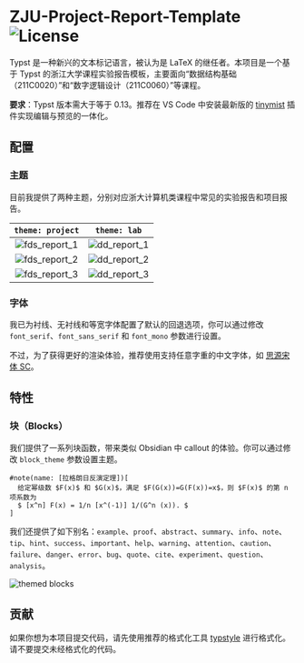 # ZJU-Project-Report-Template ![License](https://img.shields.io/badge/license-MIT-blue)

Typst 是一种新兴的文本标记语言，被认为是 LaTeX 的继任者。本项目是一个基于 Typst 的浙江大学课程实验报告模板，主要面向“数据结构基础（211C0020）”和“数字逻辑设计（211C0060）”等课程。

**要求**：Typst 版本需大于等于 0.13。推荐在 VS Code 中安装最新版的 [tinymist](https://github.com/Myriad-Dreamin/tinymist) 插件实现编辑与预览的一体化。

## 配置

### 主题

目前我提供了两种主题，分别对应浙大计算机类课程中常见的实验报告和项目报告。

|                `theme: project`                 |                 `theme: lab`                  |
| :---------------------------------------------: | :-------------------------------------------: |
| ![fds_report_1](./screenshots/fds_report_1.png) | ![dd_report_1](./screenshots/dd_report_1.png) |
| ![fds_report_2](./screenshots/fds_report_2.png) | ![dd_report_2](./screenshots/dd_report_2.png) |
| ![fds_report_3](./screenshots/fds_report_3.png) | ![dd_report_3](./screenshots/dd_report_3.png) |

### 字体

我已为衬线、无衬线和等宽字体配置了默认的回退选项，你可以通过修改 `font_serif`、`font_sans_serif` 和 `font_mono` 参数进行设置。

不过，为了获得更好的渲染体验，推荐使用支持任意字重的中文字体，如 [思源宋体 SC](https://github.com/adobe-fonts/source-han-serif/releases/tag/2.002R)。

## 特性

### 块（Blocks）

我们提供了一系列块函数，带来类似 Obsidian 中 callout 的体验。你可以通过修改 `block_theme` 参数设置主题。

```typst
#note(name: [拉格朗日反演定理])[
  给定幂级数 $F(x)$ 和 $G(x)$，满足 $F(G(x))=G(F(x))=x$，则 $F(x)$ 的第 n 项系数为
  $ [x^n] F(x) = 1/n [x^(-1)] 1/(G^n (x)). $
]
```

我们还提供了如下别名：`example`、`proof`、`abstract`、`summary`、`info`、`note`、`tip`、`hint`、`success`、`important`、`help`、`warning`、`attention`、`caution`、`failure`、`danger`、`error`、`bug`、`quote`、`cite`、`experiment`、`question`、`analysis`。

![themed blocks](./screenshots/themed_blocks.png)

## 贡献

如果你想为本项目提交代码，请先使用推荐的格式化工具 [typstyle](https://github.com/Enter-tainer/typstyle) 进行格式化。请不要提交未经格式化的代码。
